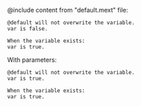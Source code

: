 @include content from "default.mext" file:
```
@default will not overwrite the variable.
var is false.

When the variable exists:
var is true.
```

With parameters:
```
@default will not overwrite the variable.
var is true.

When the variable exists:
var is true.
```